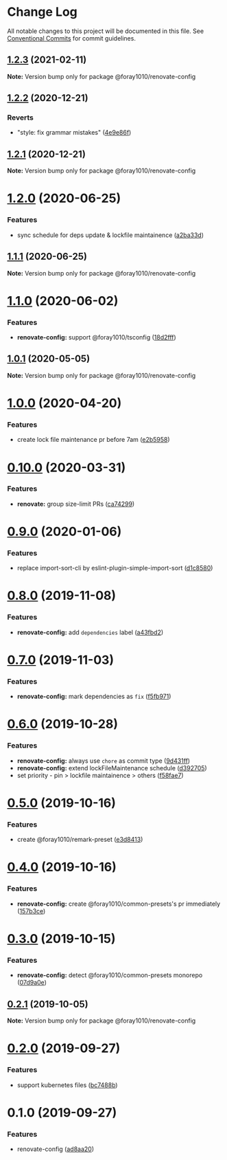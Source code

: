 # Change Log

All notable changes to this project will be documented in this file.
See [Conventional Commits](https://conventionalcommits.org) for commit guidelines.

## [1.2.3](https://github.com/foray1010/common-presets/compare/@foray1010/renovate-config@1.2.2...@foray1010/renovate-config@1.2.3) (2021-02-11)

**Note:** Version bump only for package @foray1010/renovate-config





## [1.2.2](https://github.com/foray1010/common-presets/compare/@foray1010/renovate-config@1.2.1...@foray1010/renovate-config@1.2.2) (2020-12-21)

### Reverts

- "style: fix grammar mistakes" ([4e9e86f](https://github.com/foray1010/common-presets/commit/4e9e86f883c022c4d50db881be2631a300ff0e6a))

## [1.2.1](https://github.com/foray1010/common-presets/compare/@foray1010/renovate-config@1.2.0...@foray1010/renovate-config@1.2.1) (2020-12-21)

**Note:** Version bump only for package @foray1010/renovate-config

# [1.2.0](https://github.com/foray1010/common-presets/compare/@foray1010/renovate-config@1.1.1...@foray1010/renovate-config@1.2.0) (2020-06-25)

### Features

- sync schedule for deps update & lockfile maintainence ([a2ba33d](https://github.com/foray1010/common-presets/commit/a2ba33dbc2b84bee8c317126a1756e24434c2e05))

## [1.1.1](https://github.com/foray1010/common-presets/compare/@foray1010/renovate-config@1.1.0...@foray1010/renovate-config@1.1.1) (2020-06-25)

**Note:** Version bump only for package @foray1010/renovate-config

# [1.1.0](https://github.com/foray1010/common-presets/compare/@foray1010/renovate-config@1.0.1...@foray1010/renovate-config@1.1.0) (2020-06-02)

### Features

- **renovate-config:** support @foray1010/tsconfig ([18d2fff](https://github.com/foray1010/common-presets/commit/18d2fffb19d238ee80395e887219fa1b34e535f0))

## [1.0.1](https://github.com/foray1010/common-presets/compare/@foray1010/renovate-config@1.0.0...@foray1010/renovate-config@1.0.1) (2020-05-05)

**Note:** Version bump only for package @foray1010/renovate-config

# [1.0.0](https://github.com/foray1010/common-presets/compare/@foray1010/renovate-config@0.10.0...@foray1010/renovate-config@1.0.0) (2020-04-20)

### Features

- create lock file maintenance pr before 7am ([e2b5958](https://github.com/foray1010/common-presets/commit/e2b5958539dac15eea1666cd7e3d5e8f58fa6f81))

# [0.10.0](https://github.com/foray1010/common-presets/compare/@foray1010/renovate-config@0.9.0...@foray1010/renovate-config@0.10.0) (2020-03-31)

### Features

- **renovate:** group size-limit PRs ([ca74299](https://github.com/foray1010/common-presets/commit/ca742996b3fc177b865455bd9f9a1624415182a1))

# [0.9.0](https://github.com/foray1010/common-presets/compare/@foray1010/renovate-config@0.8.0...@foray1010/renovate-config@0.9.0) (2020-01-06)

### Features

- replace import-sort-cli by eslint-plugin-simple-import-sort ([d1c8580](https://github.com/foray1010/common-presets/commit/d1c858043bc0376442daf72551d4ea60cda1a6b5))

# [0.8.0](https://github.com/foray1010/common-presets/compare/@foray1010/renovate-config@0.7.0...@foray1010/renovate-config@0.8.0) (2019-11-08)

### Features

- **renovate-config:** add `dependencies` label ([a43fbd2](https://github.com/foray1010/common-presets/commit/a43fbd2817b994db9ebb48f684d34da3cec671c7))

# [0.7.0](https://github.com/foray1010/common-presets/compare/@foray1010/renovate-config@0.6.0...@foray1010/renovate-config@0.7.0) (2019-11-03)

### Features

- **renovate-config:** mark dependencies as `fix` ([f5fb971](https://github.com/foray1010/common-presets/commit/f5fb97183483ff957e9354926e448e76d4b76c9c))

# [0.6.0](https://github.com/foray1010/common-presets/compare/@foray1010/renovate-config@0.5.0...@foray1010/renovate-config@0.6.0) (2019-10-28)

### Features

- **renovate-config:** always use `chore` as commit type ([9d431ff](https://github.com/foray1010/common-presets/commit/9d431ff7c5663a03e0eae880782891bbab7c0d22))
- **renovate-config:** extend lockFileMaintenance schedule ([d392705](https://github.com/foray1010/common-presets/commit/d3927056b3e35954ce0f1abcb143ac3decea3263))
- set priority - pin > lockfile maintainence > others ([f58fae7](https://github.com/foray1010/common-presets/commit/f58fae73270c3cffd64e845d5d3578fdfe0920ff))

# [0.5.0](https://github.com/foray1010/common-presets/compare/@foray1010/renovate-config@0.4.0...@foray1010/renovate-config@0.5.0) (2019-10-16)

### Features

- create @foray1010/remark-preset ([e3d8413](https://github.com/foray1010/common-presets/commit/e3d8413133278ed93f5415aa45103bd777f6afca))

# [0.4.0](https://github.com/foray1010/common-presets/compare/@foray1010/renovate-config@0.3.0...@foray1010/renovate-config@0.4.0) (2019-10-16)

### Features

- **renovate-config:** create @foray1010/common-presets's pr immediately ([157b3ce](https://github.com/foray1010/common-presets/commit/157b3cede55175d973353e079aad36d77bc63395))

# [0.3.0](https://github.com/foray1010/common-presets/compare/@foray1010/renovate-config@0.2.1...@foray1010/renovate-config@0.3.0) (2019-10-15)

### Features

- **renovate-config:** detect @foray1010/common-presets monorepo ([07d9a0e](https://github.com/foray1010/common-presets/commit/07d9a0e01beba2b4a0bec5ce8a0c0199f13aab8f))

## [0.2.1](https://github.com/foray1010/common-presets/compare/@foray1010/renovate-config@0.2.0...@foray1010/renovate-config@0.2.1) (2019-10-05)

**Note:** Version bump only for package @foray1010/renovate-config

# [0.2.0](https://github.com/foray1010/common-presets/compare/@foray1010/renovate-config@0.1.0...@foray1010/renovate-config@0.2.0) (2019-09-27)

### Features

- support kubernetes files ([bc7488b](https://github.com/foray1010/common-presets/commit/bc7488b))

# 0.1.0 (2019-09-27)

### Features

- renovate-config ([ad8aa20](https://github.com/foray1010/common-presets/commit/ad8aa20))
